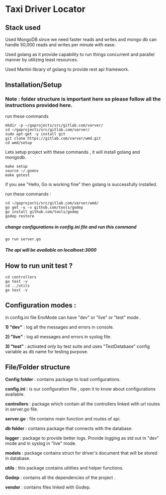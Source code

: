 # Taxi Driver Locator

## Stack used
Used MongoDB since we need faster reads and writes and mongo db can handle 50,000 reads and writes per minute with ease.

Used golang as it provide capability to run things concurrent and parallel manner by utilizing least resources.

Used Martini library of golang to provide rest api framework.


## Installation/Setup
### Note : folder structure is important here so please follow all the instructions provided here.

run these commands
~~~
mkdir -p ~/goprojects/src/gitlab.com/varver/
cd ~/goprojects/src/gitlab.com/varver/
sudo apt-get -y install git
git clone https://gitlab.com/varver/wmd.git
cd wmd/setup
~~~

Lets setup project with these commands , it will install golang and mongodb.
~~~
make setup
source ~/.goenv
make gotest
~~~

if you see "Hello, Go is working fine" then golang is successfully installed.

run these commands :
~~~
cd ~/goprojects/src/gitlab.com/varver/wmd/
go get -u -v github.com/tools/godep
go install github.com/tools/godep
godep restore
~~~

##### change configurations in config.ini file and run this command
~~~
go run server.go
~~~

##### The api will be available on localhost:3000

## How to run unit test ?
~~~
cd controllers
go test -v
cd ../utils
go test -v  
~~~


## Configuration modes :
in config.ini file EnvMode can have "dev" or "live" or "test" mode .

**1) "dev"** : log all the messages and errors in console.

**2) "live"** : log all messages and errors in syslog file.

**3) "test"** : activated only by test suite and uses "TestDatabase" config variable as db name for testing purpose.


## File/Folder structure
**Config folder** : contains package to load configurations.

**config.ini** : is our configuration file , open it to know about configurations available.

**controllers** : package which contain all the controllers linked with url routes in server.go file.

**server.go** : file contains main function and routes of api.

**db folder** : contains package that connects with the database.

**logger** : package to provide better logs. Provide logging as std out in "dev" mode and in syslog in "live" mode.

**models** : package contains struct for driver's document that will be stored in database.

**utils** : this package contains utilities and helper functions.

**Godep** : contains all the dependencies of the project .

**vendor** : contains files linked with Godep.
